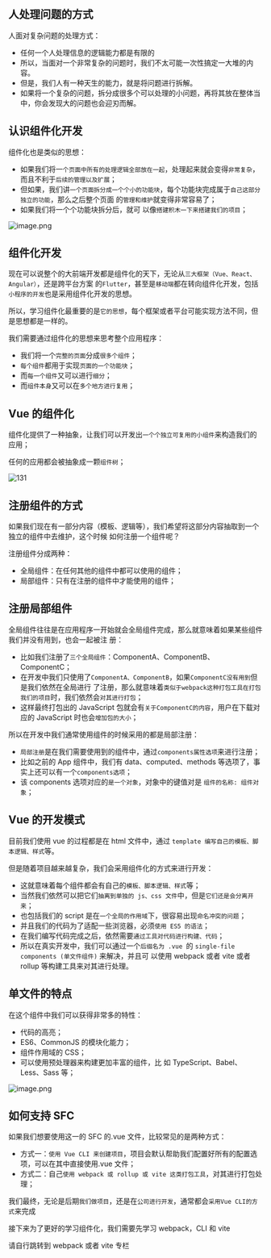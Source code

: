 ## 人处理问题的方式

人面对复杂问题的处理方式：

- 任何一个人处理信息的逻辑能力都是有限的
- 所以，当面对一个非常复杂的问题时，我们不太可能一次性搞定一大堆的内容。
- 但是，我们人有一种天生的能力，就是将问题进行拆解。
- 如果将一个复杂的问题，拆分成很多个可以处理的小问题，再将其放在整体当中，你会发现大的问题也会迎刃而解。

## 认识组件化开发

组件化也是类似的思想：

- 如果我们将一`个页面中所有的处理逻辑全部放在一起`，处理起来就会变得`非常复杂`，而且不利于`后续的管理以及扩展`；
- 但如果，我们讲`一个页面拆分成一个个小的功能块`，每个功能块完成属于`自己这部分独立的功能`，那么之后整个页面
  的`管理和维护`就变得非常容易了；
- 如果我们将一个个功能块拆分后，就可
  以像`搭建积木一下来搭建我们的项目`；

![image.png](https://img11.360buyimg.com/ddimg/jfs/t1/98296/33/19516/360146/61419251E5fd85321/76a2f11845dc0414.png)

## 组件化开发

现在可以说整个的大前端开发都是组件化的天下，无论从`三大框架（Vue、React、Angular）`，还是跨平台方案
的`Flutter`，甚至是`移动端`都在转向组件化开发，包括`小程序的开发`也是采用组件化开发的思想。

所以，学习组件化最重要的是`它的思想`，每个框架或者平台可能实现方法不同，但是思想都是一样的。

我们需要通过组件化的思想来思考整个应用程序：

- 我们将一个`完整的页面`分成`很多个组件`；
- `每个组件`都用于实现`页面的一个功能块`；
- 而`每一个组件`又可以进行`细分`；
- 而`组件本身`又可以在`多个地方进行复用`；

## Vue 的组件化

组件化提供了一种抽象，让我们可以开发出`一个个独立可复用的小组件`来构造我们的应用；

任何的应用都会被抽象成一颗`组件树`；

![131](https://cn.vuejs.org/images/components.png)

## 注册组件的方式

如果我们现在有一部分内容（模板、逻辑等），我们希望将这部分内容抽取到一个独立的组件中去维护，这个时候
如何注册一个组件呢？

注册组件分成两种：

- 全局组件：在任何其他的组件中都可以使用的组件；
- 局部组件：只有在注册的组件中才能使用的组件；

## 注册局部组件

全局组件往往是在应用程序一开始就会全局组件完成，那么就意味着如果某些组件我们并没有用到，也会一起被注
册：

- 比如我们注册了`三个全局组件`：ComponentA、ComponentB、ComponentC；
- 在开发中我们只使用了`ComponentA、ComponentB`，如果`ComponentC没有用到`但是我们依然在全局进行
  了注册，那么就意味着`类似于webpack这种打包工具在打包我们的项目`时，我们依然会`对其进行打包`；
- 这样最终打包出的 JavaScript 包就会有`关于ComponentC的内容`，用户在下载对应的 JavaScript 时也会`增加包的大小`；

所以在开发中我们通常使用组件的时候采用的都是局部注册：

- `局部注册`是在我们需要使用到的组件中，通过`components属性选项`来进行注册；
- 比如之前的 App 组件中，我们有 data、computed、methods 等选项了，事实上还可以有一个`components选项`；
- 该 components 选项对应的`是一个对象`，对象中的键值对是 `组件的名称: 组件对象`；

## Vue 的开发模式

目前我们使用 vue 的过程都是在 html 文件中，通过 `template 编写自己的模板、脚本逻辑、样式`等。

但是随着项目越来越复杂，我们会采用组件化的方式来进行开发：

- 这就意味着每个组件都会有自己的`模板、脚本逻辑、样式`等；
- 当然我们依然可以把它们`抽离到单独的 js、css 文件`中，但是`它们还是会分离开来`；
- 也包括我们的 script 是在`一个全局的作用域`下，很容易出现`命名冲突的问题`；
- 并且我们的代码为了适配一些浏览器，必须`使用 ES5 的语法`；
- 在我们编写代码完成之后，依然需要`通过工具对代码进行构建、代码`；
- 所以在真实开发中，我们可以通过一个`后缀名为 .vue `的 `single-file components (单文件组件)` 来解决，并且可
  以使用 webpack 或者 vite 或者 rollup 等构建工具来对其进行处理。

## 单文件的特点

在这个组件中我们可以获得非常多的特性：

- 代码的高亮；
- ES6、CommonJS 的模块化能力；
- 组件作用域的 CSS；
- 可以使用预处理器来构建更加丰富的组件，比
  如 TypeScript、Babel、Less、Sass 等；

![image.png](https://img11.360buyimg.com/ddimg/jfs/t1/80725/36/16840/51969/61419519E000d1cda/a75847d80cecd40f.png)

## 如何支持 SFC

如果我们想要使用这一的 SFC 的.vue 文件，比较常见的是两种方式：

- 方式一：`使用 Vue CLI 来创建项目`，项目会默认帮助我们配置好所有的配置选项，可以在其中直接使用.vue 文件；
- 方式二：自己`使用 webpack 或 rollup 或 vite 这类打包工具`，对其进行打包处理；

我们最终，无论是后期`我们做项目`，还是在`公司进行开发`，通常都会`采用Vue CLI的方式`来完成

接下来为了更好的学习组件化，我们需要先学习 webpack，CLI 和 vite

请自行跳转到 webpack 或者 vite 专栏

